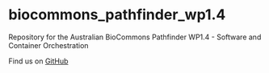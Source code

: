 # biocommons_pathfinder_wp1.4

Repository for the Australian BioCommons Pathfinder WP1.4 - Software and Container Orchestration

Find us on [GitHub](https://github.com/marcodelapierre/biocommons_pathfinder_wp1.4)
